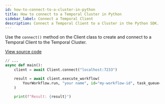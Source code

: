 ```yaml
---
id: how-to-connect-to-a-cluster-in-python
title: How to connect to a Temporal Cluster in Python
sidebar_label: Connect a Temporal Client
description: Connect a Temporal Client to a Cluster in the Python SDK.
---
```


Use the `connect()` method on the Client class to create and connect to a Temporal Client to the Temporal Cluster.

<a class="dacx-source-link" href="https://github.com/temporalio/documentation-samples-python/blob/dacx-poc/your_app/run_workflow_dacx.py">View source code</a>

```py
// ...
async def main():
    client = await Client.connect("localhost:7233")

    result = await client.execute_workflow(
        YourWorkflow.run, "your name", id="my-workflow-id", task_queue="my-task-queue"
    )

    print(f"Result: {result}")
```
